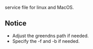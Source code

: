 service file for linux and MacOS.

## Notice

* Adjust the greendns path if needed.
* Specify the -f and -b if needed.
